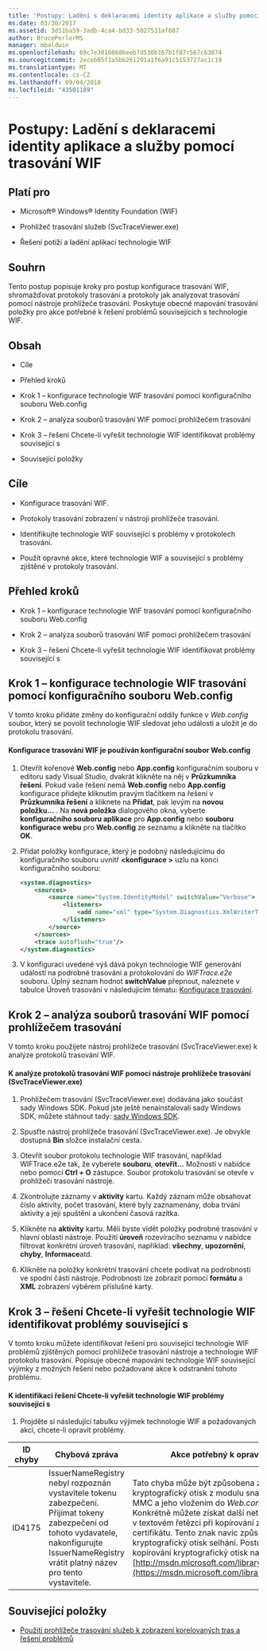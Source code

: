 ```yaml
---
title: 'Postupy: Ladění s deklaracemi identity aplikace a služby pomocí trasování WIF'
ms.date: 03/30/2017
ms.assetid: 3d51ba59-3adb-4ca4-bd33-5027531af687
author: BrucePerlerMS
manager: mbaldwin
ms.openlocfilehash: 69c7e30168686eeb7d530b167b1f87c567c63874
ms.sourcegitcommit: 2eceb05f1a5bb261291a1f6a91c5153727ac1c19
ms.translationtype: MT
ms.contentlocale: cs-CZ
ms.lasthandoff: 09/04/2018
ms.locfileid: "43501189"
---
```

# <a name="how-to-debug-claims-aware-applications-and-services-using-wif-tracing"></a>Postupy: Ladění s deklaracemi identity aplikace a služby pomocí trasování WIF
## <a name="applies-to"></a>Platí pro  
  
-   Microsoft® Windows® Identity Foundation (WIF)  
  
-   Prohlížeč trasování služeb (SvcTraceViewer.exe)  
  
-   Řešení potíží a ladění aplikací technologie WIF  
  
## <a name="summary"></a>Souhrn  
 Tento postup popisuje kroky pro postup konfigurace trasování WIF, shromažďovat protokoly trasování a protokoly jak analyzovat trasování pomocí nástroje prohlížeče trasování. Poskytuje obecné mapování trasování položky pro akce potřebné k řešení problémů souvisejících s technologie WIF.  
  
## <a name="contents"></a>Obsah  
  
-   Cíle  
  
-   Přehled kroků  
  
-   Krok 1 – konfigurace technologie WIF trasování pomocí konfiguračního souboru Web.config  
  
-   Krok 2 – analýza souborů trasování WIF pomocí prohlížečem trasování  
  
-   Krok 3 – řešení Chcete-li vyřešit technologie WIF identifikovat problémy související s  
  
-   Související položky  
  
## <a name="objectives"></a>Cíle  
  
-   Konfigurace trasování WIF.  
  
-   Protokoly trasování zobrazení v nástroji prohlížeče trasování.  
  
-   Identifikujte technologie WIF související s problémy v protokolech trasování.  
  
-   Použít opravné akce, které technologie WIF a související s problémy zjištěné v protokoly trasování.  
  
## <a name="summary-of-steps"></a>Přehled kroků  
  
-   Krok 1 – konfigurace technologie WIF trasování pomocí konfiguračního souboru Web.config  
  
-   Krok 2 – analýza souborů trasování WIF pomocí prohlížečem trasování  
  
-   Krok 3 – řešení Chcete-li vyřešit technologie WIF identifikovat problémy související s  
  
## <a name="step-1--configure-wif-tracing-using-webconfig-configuration-file"></a>Krok 1 – konfigurace technologie WIF trasování pomocí konfiguračního souboru Web.config  
 V tomto kroku přidáte změny do konfigurační oddíly funkce v *Web.config* soubor, který se povolit technologie WIF sledovat jeho události a uložit je do protokolu trasování.  
  
#### <a name="to-configure-wif-tracing-using-webconfig-configuration-file"></a>Konfigurace trasování WIF je používán konfigurační soubor Web.config  
  
1.  Otevřít kořenové **Web.config** nebo **App.config** konfiguračním souboru v editoru sady Visual Studio, dvakrát klikněte na něj v **Průzkumníka řešení**. Pokud vaše řešení nemá **Web.config** nebo **App.config** konfigurace přidejte kliknutím pravým tlačítkem na řešení v **Průzkumníka řešení** a kliknete na  **Přidat**, pak levým na **novou položku...** . Na **nová položka** dialogového okna, vyberte **konfiguračního souboru aplikace** pro **App.config** nebo **souboru konfigurace webu** pro **Web.config** ze seznamu a klikněte na tlačítko **OK**.  
  
2.  Přidat položky konfigurace, který je podobný následujícímu do konfiguračního souboru uvnitř  **\<konfigurace >** uzlu na konci konfiguračního souboru:  
  
    ```xml  
    <system.diagnostics>  
        <sources>  
            <source name="System.IdentityModel" switchValue="Verbose">  
                <listeners>  
                    <add name="xml" type="System.Diagnostics.XmlWriterTraceListener" initializeData="WIFTrace.e2e"/>  
                </listeners>  
            </source>  
        </sources>  
        <trace autoflush="true"/>  
    </system.diagnostics>  
    ```  
  
3.  V konfiguraci uvedené výš dává pokyn technologie WIF generování událostí na podrobné trasování a protokolování do *WIFTrace.e2e* souboru. Úplný seznam hodnot **switchValue** přepnout, naleznete v tabulce Úroveň trasování v následujícím tématu: [Konfigurace trasování](../wcf/diagnostics/tracing/configuring-tracing.md).  
  
## <a name="step-2--analyze-wif-trace-files-using-trace-viewer-tool"></a>Krok 2 – analýza souborů trasování WIF pomocí prohlížečem trasování  
 V tomto kroku použijete nástroj prohlížeče trasování (SvcTraceViewer.exe) k analýze protokolů trasování WIF.  
  
#### <a name="to-analyze-wif-trace-logs-using-trace-viewer-tool-svctraceviewerexe"></a>K analýze protokolů trasování WIF pomocí nástroje prohlížeče trasování (SvcTraceViewer.exe)  
  
1.  Prohlížečem trasování (SvcTraceViewer.exe) dodávána jako součást sady Windows SDK. Pokud jste ještě nenainstalovali sady Windows SDK, můžete stáhnout tady: [sady Windows SDK](https://www.microsoft.com/download/en/details.aspx?id=8279).  
  
2.  Spusťte nástroj prohlížeče trasování (SvcTraceViewer.exe). Je obvykle dostupná **Bin** složce instalační cesta.  
  
3.  Otevřít soubor protokolu technologie WIF trasování, například WIFTrace.e2e tak, že vyberete **souboru**, **otevřít...** Možnosti v nabídce nebo pomocí **Ctrl + O** zástupce. Soubor protokolu trasování se otevře v prohlížeči trasování nástroje.  
  
4.  Zkontrolujte záznamy v **aktivity** kartu. Každý záznam může obsahovat číslo aktivity, počet trasování, které byly zaznamenány, doba trvání aktivity a její spuštění a ukončení časová razítka.  
  
5.  Klikněte na **aktivity** kartu. Měli byste vidět položky podrobné trasování v hlavní oblasti nástroje. Použití **úroveň** rozevíracího seznamu v nabídce filtrovat konkrétní úroveň trasování, například: **všechny**, **upozornění**, **chyby**, **Informace**atd.  
  
6.  Klikněte na položky konkrétní trasování chcete podívat na podrobnosti ve spodní části nástroje. Podrobnosti lze zobrazit pomocí **formátu** a **XML** zobrazení výběrem příslušné karty.  
  
## <a name="step-3--identify-solutions-to-fix-wif-related-issues"></a>Krok 3 – řešení Chcete-li vyřešit technologie WIF identifikovat problémy související s  
 V tomto kroku můžete identifikovat řešení pro související technologie WIF problémů zjištěných pomocí prohlížeče trasování nástroje a technologie WIF protokolu trasování. Popisuje obecné mapování technologie WIF související výjimky z možných řešení nebo požadované akce k odstranění tohoto problému.  
  
#### <a name="to-identify-solutions-to-fix-wif-related-issues"></a>K identifikaci řešení Chcete-li vyřešit technologie WIF problémy související s  
  
1.  Projděte si následující tabulku výjimek technologie WIF a požadovaných akcí, chcete-li opravit problémy.  
  
|**ID chyby**|**Chybová zpráva**|**Akce potřebný k opravě chyby**|  
|-|-|-|  
|ID4175|IssuerNameRegistry nebyl rozpoznán vystavitele tokenu zabezpečení.  Přijímat tokeny zabezpečení od tohoto vydavatele, nakonfigurujte IssuerNameRegistry vrátit platný název pro tento vystavitele.|Tato chyba může být způsobena zkopírováním kryptografický otisk z modulu snap-in konzoly MMC a jeho vložením do *Web.config* souboru. Konkrétně můžete získat další netisknutelné znaky v textovém řetězci při kopírování z okna Vlastnosti certifikátu. Tento znak navíc způsobí, že shoda kryptografický otisk selhání. Postup pro správně kopírování kryptografický otisk najdete tady: [http://msdn.microsoft.com/library/ff359102.aspx](https://msdn.microsoft.com/library/ff359102.aspx)|  
  
## <a name="related-items"></a>Související položky  
  
-   [Použití prohlížeče trasování služeb k zobrazení korelovaných tras a řešení problémů](../wcf/diagnostics/tracing/using-service-trace-viewer-for-viewing-correlated-traces-and-troubleshooting.md)
